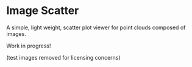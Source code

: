 # Image Scatter

A simple, light weight, scatter plot viewer for point clouds composed of images.

Work in progress!

(test images removed for licensing concerns)